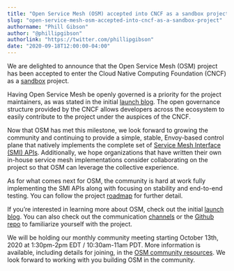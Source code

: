 ```yaml
---
title: "Open Service Mesh (OSM) accepted into CNCF as a sandbox project"
slug: "open-service-mesh-osm-accepted-into-cncf-as-a-sandbox-project"
authorname: "Phill Gibson"
author: "@phillipgibson"
authorlink: "https://twitter.com/phillipgibson"
date: "2020-09-18T12:00:00-04:00"
---
```


We are delighted to announce that the Open Service Mesh (OSM) project has been accepted to enter the Cloud Native Computing Foundation (CNCF) as a [sandbox](https://www.cncf.io/sandbox-projects/) project.  

Having Open Service Mesh be openly governed is a priority for the project maintainers, as was stated in the initial [launch blog](https://openservicemesh.io/blog/introducing-open-service-mesh/). The open governance structure provided by the CNCF allows developers across the ecosystem to easily contribute to the project under the auspices of the CNCF. 

Now that OSM has met this milestone, we look forward to growing the community and continuing to provide a simple, stable, Envoy-based control plane that natively implements the complete set of [Service Mesh Interface (SMI) APIs](https://github.com/servicemeshinterface/smi-spec#service-mesh-interface-documents). Additionally, we hope organizations that have written their own in-house service mesh implementations consider collaborating on the project so that OSM can leverage the collective experience. 

As for what comes next for OSM, the community is hard at work fully implementing the SMI APIs along with focusing on stability and end-to-end testing. You can follow the project [roadmap](https://github.com/openservicemesh/osm/blob/main/ROADMAP.md) for further detail. 

If you’re interested in learning more about OSM, check out the initial [launch blog](https://openservicemesh.io/blog/introducing-open-service-mesh/). You can also check out the communication [channels](https://openservicemesh.io/) or the [Github repo](https://github.com/openservicemesh/osm) to familiarize yourself with the project. 

We will be holding our monthly community meeting starting October 13th, 2020 at 1:30pm-2pm EDT / 10:30am-11am PDT. More information is available, including details for joining, in the [OSM community resources](https://github.com/openservicemesh/osm/#community). We look forward to working with you building OSM in the community.
